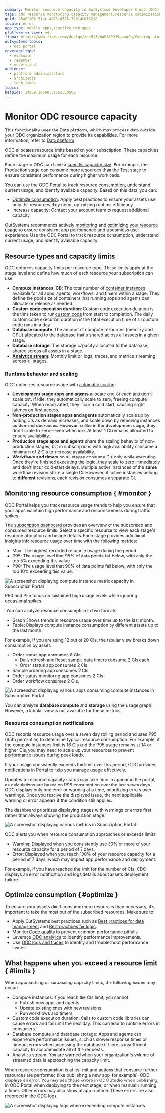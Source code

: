 ```yaml
---
summary: Monitor resource capacity in OutSystems Developer Cloud (ODC) using the ODC Portal to optimize and track usage.
tags: odc resource monitoring,capacity management,resource optimization,cloud resource allocation
guid: 25a0f102-51ac-4d76-8376-72b14f0f6218
locale: en-us
app_type: mobile apps,reactive web apps
platform-version: odc
figma: https://www.figma.com/design/zohMj3VpAEA6P9J9azwqQq/Getting-started-with-ODC?node-id=3518-60&t=TBoOpDVweGRN6kRD-1
outsystems-tools:
  - odc portal
coverage-type:
  - evaluate
  - remember
  - understand
audience:
  - platform administrators
  - architects
  - tech leads
topic:
helpids: 30559,30560,30561,30562
---
```


# Monitor ODC resource capacity

<div class="info" markdown="1">

This functionality uses the Data platform, which may process data outside your ODC organization region to provide its capabilities. For more information, refer to [Data platform](../manage-platform-app-lifecycle/platform-architecture/intro.md#data-platform).

</div>

ODC allocates resource limits based on your subscription. These capacities define the maximum usage for each resource. 

Each stage in ODC can have a [specific capacity size](https://www.outsystems.com/evaluation-guide/scalability/architecture/#capacity-fair-use-limits). For example, the Production stage can consume more resources than the Test stage to ensure consistent performance during higher workloads.

You can use the ODC Portal to track resource consumption, understand current usage, and identify available capacity. Based on this data, you can:
* [Optimize consumption](#optimize): Apply best practices to ensure your assets use only the resources they need, optimizing runtime efficiency.
* Increase capacity: Contact your account team to request additional capacity.

OutSystems recommends actively [monitoring](#monitor) and [optimizing your resource usage](#optimize) to ensure consistent app performance and a seamless user experience. Use the ODC Portal to track resource consumption, understand current usage, and identify available capacity.

## Resource types and capacity limits

ODC enforces capacity limits per resource type. These limits apply at the stage level and define how much of each resource your subscription can use:

* **Compute instances (CI)**: The total number of [container instances](../app-architecture/intro.md#containers) available for all apps, agents, workflows, and timers within a stage. They define the pool size of containers that running apps and agents can allocate or release as needed. 
* **Custom code execution duration**: Custom code execution duration is the time taken to run [custom code](../building-apps/external-logic/intro.md) from start to completion. The daily custom code execution duration is the total execution time of all custom code runs in a day. 
* **Database compute**: The amount of compute resources (memory and CPU) allocated to the database that's shared across all assets in a given stage.
* **Database storage**: The storage capacity allocated to the database, shared across all assets in a stage.
* **[Analytics stream](../monitor-and-troubleshoot/stream-app-analytics/stream-app-analytics-overview.md)**: Monthly limit on logs, traces, and metrics streaming across all stages.

### Runtime behavior and scaling

ODC optimizes resource usage with [automatic scaling](../manage-platform-app-lifecycle/platform-architecture/intro.md#runtime-cluster):

* **Development stage apps and agents** allocate one CI each and don't scale out. If idle, they automatically scale to zero, freeing compute capacity. When reactivated, they incur a cold start, causing slight latency on first access.
* **Non-production stages apps and agents** automatically scale up by adding CIs as demand increases, and scale down by removing instances as demand decreases. However, unlike in the development stage, they don't scale to zero—even when idle. At least 1 CI remains allocated to ensure availability.
* **Production stage apps and agents** share the scaling behavior of non-production stages, but in subscriptions with high availability consume a minimum of 2 CIs to increase availability.
* **Workflows and timers** on all stages consume CIs only while executing. Once they're finished executing the logic, they scale to zero immediately and don't incur cold-start delays. Multiple active instances of the **same** workflow revision share a single CI. However, if active instances belong to **different** revisions, each revision consumes a separate CI.

## Monitoring resource consumption { #monitor }

ODC Portal helps you track resource usage trends to help you ensure that your apps maintain high performance and responsiveness during traffic spikes. 

The [subscription dashboard](../manage-platform-app-lifecycle/subscription-console.md) provides an overview of the subscribed and consumed resource limits. Select a specific resource to view each stage's resource allocation and usage details. Each stage provides additional insights into resource usage over time with the following metrics:

* Max: The highest recorded resource usage during the period.
* P95: The usage level that 95% of data points fall below, with only the top 5% exceeding this value.
* P90: The usage level that 90% of data points fall below, with only the top 10% exceeding this value.

![A screenshot displaying compute instance metric capacity in Subscription Portal](images/detail-compute-instance-pl.png "Compute Instance Metric Capacity")

<div class="info" markdown="1">

P90 and P95 focus on sustained high usage levels while ignoring occasional spikes.

</div>

 You can analyze resource consumption in two formats:

* Graph Shows trends in resource usage over time up to the last month.
* Table: Displays compute instance consumption by different assets up to the last month.

For example, if you are using 12 out of 20 CIs, the tabular view breaks down consumption by asset:

* Order status app consumes 6 CIs. 
  * Daily refresh and Reset sample data timers consume 2 CIs each.
  * Order status app consumes 2 CIs.
* Sample ordering app consumes 2 CIs
* Order status monitoring app consumes 2 CIs
* Order workflow consumes 2 CIs.

![A screenshot displaying various apps consuming compute instances in Subscription Portal](images/detail-compute-instance-table-pl.png "Compute Instances Consumption by Apps")

<div class="info" markdown="1">

You can analyze **database compute** and **storage** using the usage graph. However, a tabular view is not available for these metrics.

</div>

### Resource consumption notifications

ODC records resource usage over a seven day rolling period and uses P95 (95th percentile) to determine typical resource consumption. For example, if the compute instances limit is 16 CIs and the P95 usage remains at 14 or higher CIs, you may need to scale up your resources to prevent performance issues during peak loads. 

If your usage consistently exceeds the limit over this period, ODC provides notifications in Portal to help you manage usage effectively.

Updates to resource capacity status may take time to appear in the portal, as calculations are based on P95 consumption over the last seven days. ODC displays only one error or warning at a time, prioritizing errors over warnings. Once you resolve the displayed issue, the next applicable warning or error appears if the condition still applies.

<div class="info" markdown="1">

The dashboard prioritizes displaying stages with warnings or errors first rather than always showing the production stage. 

</div>

![A screenshot displaying various metrics in Subscription Portal](images/db-compute-exceed-capaciy-pl.png "Subscription Portal Metrics Overview")

ODC alerts you when resource consumption approaches or exceeds limits:

* Warning: Displayed when you consistently use 80% or more of your resource capacity for a period of 7 days.
* Error: Displayed when you reach 100% of your resource capacity for a period of 7 days, which may impact app performance and deployment.

For example, if you have reached the limit for the number of CIs, ODC displays an error notification and logs details about assets deployment failure.

## Optimize consumption { #optimize }

To ensure your assets don’t consume more resources than necessary, it’s important to take the most out of the subscribed resources. Make sure to:

* Apply OutSystems best practices such as [Best practices for data management](../building-apps/data/data-best-practices/intro.md) and [Best practices for logic](../building-apps/logic/best-practices-logic.md).
* Monitor [Code quality](../monitor-and-troubleshoot/manage-technical-debt/managing-tech-debt.md) to prevent common performance pitfalls.
* Leverage [ODC analytics](../monitor-and-troubleshoot/app-health.md) to identify performance improvements.
* Use [ODC logs and traces](../monitor-and-troubleshoot/monitor-apps.md) to identify and troubleshoot performance issues.

## What happens when you exceed a resource limit { #limits }

When approaching or surpassing capacity limits, the following issues may occur:

* Compute instances: If you reach the CIs limit, you cannot 
  * Publish new apps and agents
  * Update existing ones with new revisions
  * Run workflows and timers
* Custom code execution duration: Calls to custom code libraries can cause errors and fail until the next day. This can lead to runtime errors in consumers.
* Database compute and database storage: Apps and agents can experience performance issues, such as slower response times or timeout errors when accessing the database if there is insufficient capacity to accommodate all of the requests.
* Analytics stream: You are warned when your organization's volume of streamed data is approaching the capacity limit.

When resource consumption is at its limit and actions that consume further resources are performed (like publishing a new app, for example), ODC displays an error. You may see these errors in ODC Studio when publishing, in ODC Portal when deploying to the next stage, or when manually running a timer. Other errors may also show at app runtime. These errors are also recorded in the [ODC logs](../monitor-and-troubleshoot/monitor-apps.md#logs).

![A screenshot displaying logs when execeeding compute instances](images/logs-exceeding-compute-pl.png "Compute Instance Metric Log")

